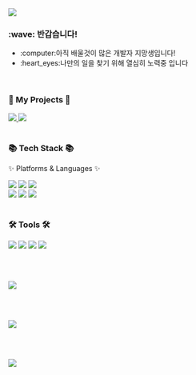 <div align=left>
<img src="https://capsule-render.vercel.app/api?type=waving&color=auto&height=220&section=header&text=SEBIN%20Github!&fontSize=55&animation=blink&fontAlignY=40" />	
</div>

<div align=left>
	<h3>:wave: 반갑습니다!</h3>
	<ul>
		<li>:computer:아직 배울것이 많은 개발자 지망생입니다!</li>
		<li>:heart_eyes:나만의 일을 찾기 위해 열심히 노력중 입니다</li>
	</ul>
</div>

<br>

<div align=left>
	<h3>🎨 My Projects 🎨</h3>
</div>
<div align=left>
	<a href="https://wkdtpqls.github.io/Portfolio/" target="_blank">
		<img src="https://img.shields.io/badge/Portfolio-FF3633?style=flat&logo=Micro.blog&logoColor=white" />
	</a>
  <a href="https://wkdtpqls.github.io/HtmlCSSHardCoding/" target="_blank">
		<img src="https://img.shields.io/badge/CV-FF8800?style=flat&logo=Micro.blog&logoColor=white" />
	</a>
</div>
  
<br> 
  
<div align=left>
	<h3>📚 Tech Stack 📚</h3>
	<p>✨ Platforms & Languages ✨</p>
</div>
  
<div align="left">
	<img src="https://img.shields.io/badge/HTML5-E34F26?style=flat&logo=HTML5&logoColor=white" />
	<img src="https://img.shields.io/badge/CSS3-1572B6?style=flat&logo=CSS3&logoColor=white" />
	<img src="https://img.shields.io/badge/JavaScript-F7DF1E?style=flat&logo=JavaScript&logoColor=white" />	
  <br>
	<img src="https://img.shields.io/badge/MySQL-4479A1?style=flat&logo=MySQL&logoColor=white" />
  <img src="https://img.shields.io/badge/Python-3776AB?style=flat&logo=Python&logoColor=white" />
  <img src="https://img.shields.io/badge/PHP-777BB4?style=flat&logo=PHP&logoColor=white" />
  

</div>
<br>

<div align=left>
	<h3>🛠 Tools 🛠</h3>
</div>
<div align=left>
	<img src="https://img.shields.io/badge/Eclipse%20IDE-2C2255?style=flat&logo=EclipseIDE&logoColor=white" />
	<img src="https://img.shields.io/badge/Visual%20Studio%20Code-007ACC?style=flat&logo=VisualStudioCode&logoColor=white" />
	<img src="https://img.shields.io/badge/GitHub-181717?style=flat&logo=GitHub&logoColor=white" />
	<img src="https://img.shields.io/badge/Netlify-00C7B7?style=flat&logo=Netlify&logoColor=white" />
</div>
	
<br><br>

<!--language-->
<div align=left>
<img src="https://github-readme-stats.vercel.app/api/top-langs/?username=wkdtpqls&layout=compact"> 

<br><br>
<!--status-->
<img src="https://github-readme-stats.vercel.app/api?username=wkdtpqls&show_icons=true&theme=synthwave">
</div>

<br><br>


<!--footer-->
<div align=left>
<img src="https://capsule-render.vercel.app/api?section=footer&type=waving&color=auto&height=200&text=Thank%20You&fontSize=50&animation=blink&fontAlignY=70" />	
</div>
